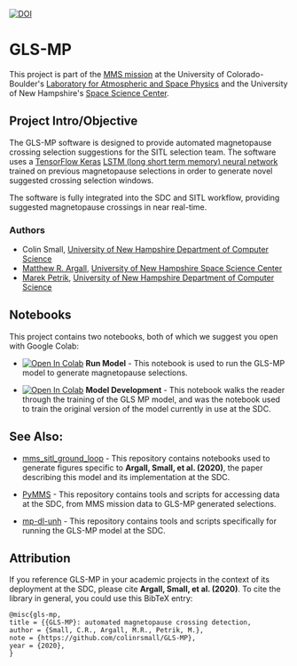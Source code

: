 [![DOI](https://zenodo.org/badge/DOI/10.5281/zenodo.3891992.svg)](https://doi.org/10.5281/zenodo.3891992)

# GLS-MP
This project is part of the [MMS mission](https://lasp.colorado.edu/mms/sdc/public/) at the University of Colorado-Boulder's [Laboratory for Atmospheric and Space Physics](http://lasp.colorado.edu/home/) and the University of New Hampshire's [Space Science Center](https://eos.unh.edu/space-science-center). 

## Project Intro/Objective
The GLS-MP software is designed to provide automated magnetopause crossing selection suggestions for the SITL selection team. The software uses a [TensorFlow Keras](https://www.tensorflow.org/guide/keras) [LSTM (long short term memory) neural network](https://en.wikipedia.org/wiki/Long_short-term_memory) trained on previous magnetopause selections in order to generate novel suggested crossing selection windows.

The software is fully integrated into the SDC and SITL workflow, providing suggested magnetopause crossings in near real-time.

### Authors
* Colin Small, [University of New Hampshire Department of Computer Science](https://ceps.unh.edu/computer-science)
* [Matthew R. Argall](https://mypages.unh.edu/argallmr/bio), [University of New Hampshire Space Science Center](https://eos.unh.edu/space-science-center)
* [Marek Petrik](https://ceps.unh.edu/person/marek-petrik), [University of New Hampshire Department of Computer Science](https://ceps.unh.edu/computer-science)

## Notebooks

This project contains two notebooks, both of which we suggest you open with Google Colab:

* [![Open In Colab](https://colab.research.google.com/assets/colab-badge.svg)](https://colab.research.google.com/github/colinrsmall/GLS-MP/blob/master/Run_Model.ipynb) **Run Model** - This notebook is used to run the GLS-MP model to generate magnetopause selections. 

* [![Open In Colab](https://colab.research.google.com/assets/colab-badge.svg)](https://colab.research.google.com/github/colinrsmall/GLS-MP/blob/master/Model_Development.ipynb) **Model Development** - This notebook walks the reader through the training of the GLS MP model, and was the notebook used to train the original version of the model currently in use at the SDC. 

## See Also:

* [mms_sitl_ground_loop](https://github.com/argallmr/mms_sitl_ground_loop) - This repository contains notebooks used to generate figures specific to **Argall, Small, et al. (2020)**, the paper describing this model and its implementation at the SDC.

* [PyMMS](https://github.com/argallmr/pymms) - This repository contains tools and scripts for accessing data at the SDC, from MMS mission data to GLS-MP generated selections.

* [mp-dl-unh](https://github.com/colinrsmall/mp-dl-unh) - This repository contains tools and scripts specifically for running the GLS-MP model at the SDC.

## Attribution

If you reference GLS-MP in your academic projects in the context of its deployment at the SDC, please cite **Argall, Small, et al. (2020)**. To cite the library in general, you could use this BibTeX entry:

```
@misc{gls-mp,
title = {{GLS-MP}: automated magnetopause crossing detection,
author = {Small, C.R., Argall, M.R., Petrik, M.},
note = {https://github.com/colinrsmall/GLS-MP},
year = {2020},
}
```
